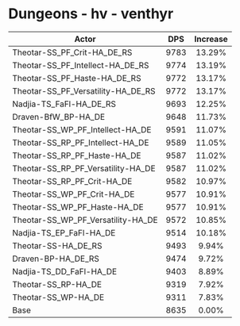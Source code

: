# Dungeons - hv - venthyr
| Actor | DPS | Increase |
|---|:---:|:---:|
|Theotar-SS_PF_Crit-HA_DE_RS|9783|13.29%|
|Theotar-SS_PF_Intellect-HA_DE_RS|9774|13.19%|
|Theotar-SS_PF_Haste-HA_DE_RS|9772|13.17%|
|Theotar-SS_PF_Versatility-HA_DE_RS|9772|13.17%|
|Nadjia-TS_FaFl-HA_DE_RS|9693|12.25%|
|Draven-BfW_BP-HA_DE|9648|11.73%|
|Theotar-SS_WP_PF_Intellect-HA_DE|9591|11.07%|
|Theotar-SS_RP_PF_Intellect-HA_DE|9589|11.05%|
|Theotar-SS_RP_PF_Haste-HA_DE|9587|11.02%|
|Theotar-SS_RP_PF_Versatility-HA_DE|9587|11.02%|
|Theotar-SS_RP_PF_Crit-HA_DE|9582|10.97%|
|Theotar-SS_WP_PF_Crit-HA_DE|9577|10.91%|
|Theotar-SS_WP_PF_Haste-HA_DE|9577|10.91%|
|Theotar-SS_WP_PF_Versatility-HA_DE|9572|10.85%|
|Nadjia-TS_EP_FaFl-HA_DE|9514|10.18%|
|Theotar-SS-HA_DE_RS|9493|9.94%|
|Draven-BP-HA_DE_RS|9474|9.72%|
|Nadjia-TS_DD_FaFl-HA_DE|9403|8.89%|
|Theotar-SS_RP-HA_DE|9319|7.92%|
|Theotar-SS_WP-HA_DE|9311|7.83%|
|Base|8635|0.00%|
